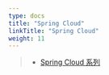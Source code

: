 ```yaml
---
type: docs
title: "Spring Cloud"
linkTitle: "Spring Cloud"
weight: 11
---
```


> - [Spring Cloud 系列](https://www.haoyizebo.com/tags/Spring-Cloud/)


